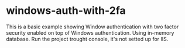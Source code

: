 # windows-auth-with-2fa
This is a basic example showing Window authentication with two factor security enabled on top of Windows authentication.
Using in-memory database.
Run the project trought console, it's not setted up for IIS.

